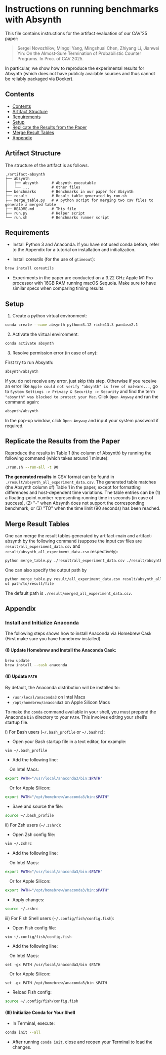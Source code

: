 # Instructions on running benchmarks with Absynth

This file contains instructions for the artifact evaluation of our CAV'25 paper:

> Sergei Novozhilov, Mingqi Yang, Mingshuai Chen, Zhiyang Li, Jianwei Yin:
On the Almost-Sure Termination of Probabilistic Counter Programs. In Proc. of CAV 2025.

In particular, we show how to reproduce the experimental results for Absynth (which does not have publicly available sources and thus cannot be reliably packaged via Docker).

## Contents
  - [Contents](#contents)
  - [Artifact Structure](#artifact-structure)
  - [Requirements](#requirements)
  - [Setup](#setup)
  - [Replicate the Results from the Paper](#replicate-the-results-from-the-paper)
  - [Merge Result Tables](#merge-result-tables)
  - [Appendix](#appendix)

## Artifact Structure
The structure of the artifact is as follows.

```
./artifact-absynth
├── absynth          
│   ├── absynth      # Absynth executable
│   └── ...          # Other files
├── benchmarks       # Benchmarks in our paper for Absynth
├── result           # Result table generated by run.sh
├── merge_table.py   # A python script for merging two csv files to generate a merged table
├── README.md        # This file
├── run.py           # Helper script
└── run.sh           # Benchmarks runner script 
```

## Requirements
- Install Python 3 and Anaconda. If you have not used conda before, refer to the Appendix for a tutorial on installation and initialization.

- Install coreutils (for the use of `gtimeout`):
```bash
brew install coreutils
```
- Experiments in the paper are conducted on a 3.22 GHz Apple M1 Pro processor with 16GB RAM running macOS Sequoia. Make sure to have similar specs when comparing timing results.



## Setup
1. Create a python virtual environment:
```bash
conda create --name absynth python=3.12 rich=13.3 pandas=2.1
```
2. Activate the virtual environment:
```bash
conda activate absynth
```
3. Resolve permission error (in case of any):

First try to run Absynth:
```bash
absynth/absynth
```
If you do not receive any error, just skip this step. Otherwise if you receive an error like `Apple could not verify "absynth" is free of malware...`, go to `System Settings -> Privacy & Security -> Security` and find the term `"absynth" was blocked to protect your Mac`. Click `Open Anyway` and run the command again:
```bash
absynth/absynth
```
In the pop-up window, click `Open Anyway` and input your system password if required.

## Replicate the Results from the Paper

Reproduce the results in Table 1 (the column of Absynth) by running the following command (which takes around 1 minute):

```bash
./run.sh --run-all -t 90
```


**The generated results** in CSV format can be found in `./result/absynth_all_experiment_data.csv`. The generated table matches (the Absynth column of) Table 1 in the paper, except for formatting differences and host-dependent time variations. The table entries can be (1) a floating-point number representing running time in seconds (in case of success), (2) "-" when Absynth does not support the corresponding benchmark, or (3) "TO" when the time limit (90 seconds) has been reached.


## Merge Result Tables

One can merge the result tables generated by artifact-main and artifact-absynth by the following command (suppose the input csv files are `result/all_experiment_data.csv` and `result/absynth_all_experiment_data.csv` respectively):
```bash 
python merge_table.py ./result/all_experiment_data.csv ./result/absynth_all_experiment_data.csv
```
One can also specify the output path by
```bash
python merge_table.py result/all_experiment_data.csv result/absynth_all_experiment_data.csv --outp
ut path/to/result/file
```
The default path is `./result/merged_all_experiment_data.csv`.


## Appendix

### Install and Initialize Anaconda

The following steps shows how to install Anaconda via Homebrew Cask (First make sure you have homebrew installed)

#### (I) Update Homebrew and Install the Anaconda Cask:  
```bash
brew update
brew install --cask anaconda
```
#### (II) Update `PATH`

By default, the Anaconda distribution will be installed to:
   - `/usr/local/anaconda3` on Intel Macs  
   - `/opt/homebrew/anaconda3` on Apple Silicon Macs

To make the `conda` command available in your shell, you must prepend the Anaconda `bin` directory to your `PATH`. This involves editing your shell’s startup file.

i) For Bash users (`~/.bash_profile` or `~/.bashrc`):

- Open your Bash startup file in a text editor, for example:
```bash
vim ~/.bash_profile
```
- Add the following line:

&ensp;&ensp;On Intel Macs:  
```bash
export PATH="/usr/local/anaconda3/bin:$PATH"
```  
&ensp;&ensp;Or for Apple Silicon:  
```bash
export PATH="/opt/homebrew/anaconda3/bin:$PATH"
```
- Save and source the file:  
```bash
source ~/.bash_profile
```

ii) For Zsh users (`~/.zshrc`):

- Open Zsh config file:  
```bash
vim ~/.zshrc
```  
- Add the following line:  

&ensp;&ensp;On Intel Macs:
```bash
export PATH="/usr/local/anaconda3/bin:$PATH"
```  
&ensp;&ensp;Or for Apple Silicon:  
```bash
export PATH="/opt/homebrew/anaconda3/bin:$PATH"
```
- Apply changes:  
```bash
source ~/.zshrc
```

iii) For Fish Shell users (`~/.config/fish/config.fish`):

- Open Fish config file:  
```bash
vim ~/.config/fish/config.fish
```  
- Add the following line:  

&ensp;&ensp;On Intel Macs:  
```fish
set -gx PATH /usr/local/anaconda3/bin $PATH
```  
&ensp;&ensp;Or for Apple Silicon:  
```fish
set -gx PATH /opt/homebrew/anaconda3/bin $PATH
```  
- Reload Fish config:  
```bash
source ~/.config/fish/config.fish
```

#### (III) Initialize Conda for Your Shell

- In Terminal, execute:
```bash
conda init --all
```

- After running `conda init`, close and reopen your Terminal to load the changes.

